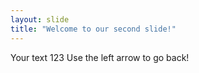 ```yaml
---
layout: slide
title: "Welcome to our second slide!"
---
```

Your text
123
Use the left arrow to go back!
